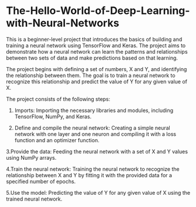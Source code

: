 # The-Hello-World-of-Deep-Learning-with-Neural-Networks

This is a beginner-level project that introduces the basics of building and training a neural network using TensorFlow and Keras. The project aims to demonstrate how a neural network can learn the patterns and relationships between two sets of data and make predictions based on that learning.

The project begins with defining a set of numbers, X and Y, and identifying the relationship between them. The goal is to train a neural network to recognize this relationship and predict the value of Y for any given value of X.

The project consists of the following steps:

1. Imports: Importing the necessary libraries and modules, including TensorFlow, NumPy, and Keras.

2. Define and compile the neural network: Creating a simple neural network with one layer and one neuron and compiling it with a loss function and an optimizer function.

3.Provide the data: Feeding the neural network with a set of X and Y values using NumPy arrays.

4.Train the neural network: Training the neural network to recognize the relationship between X and Y by fitting it with the provided data for a specified number of epochs.

5.Use the model: Predicting the value of Y for any given value of X using the trained neural network.
